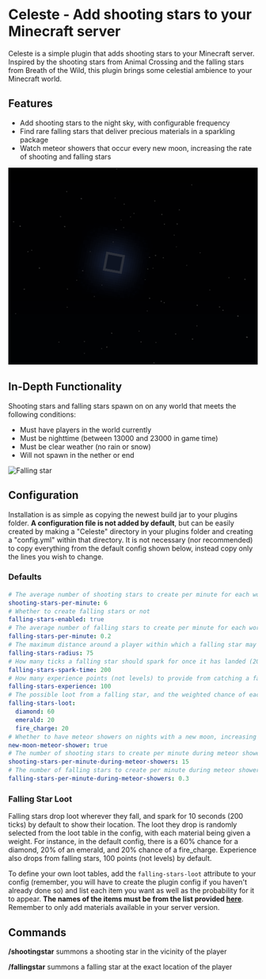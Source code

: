 # Celeste - Add shooting stars to your Minecraft server
Celeste is a simple plugin that adds shooting stars to your Minecraft server. Inspired by the shooting stars from Animal Crossing and the falling stars from Breath of the Wild, this plugin brings some celestial ambience to your Minecraft world. 
## Features
- Add shooting stars to the night sky, with configurable frequency
- Find rare falling stars that deliver precious materials in a sparkling package
- Watch meteor showers that occur every new moon, increasing the rate of shooting and falling stars

![Shooting stars and a falling star in the corner](/images/meteor_shower.gif)
## In-Depth Functionality
Shooting stars and falling stars spawn on on any world that meets the following conditions:
- Must have players in the world currently
- Must be nighttime (between 13000 and 23000 in game time)
- Must be clear weather (no rain or snow)
- Will not spawn in the nether or end

![Falling star](/images/falling_star_close.gif)

## Configuration
Installation is as simple as copying the newest build jar to your plugins folder. **A configuration file is not added by default**, but can be easily created by making a "Celeste" directory in your plugins folder and creating a "config.yml" within that directory. It is not necessary (nor recommended) to copy everything from the default config shown below, instead copy only the lines you wish to change.
### Defaults
``` yaml
# The average number of shooting stars to create per minute for each world
shooting-stars-per-minute: 6
# Whether to create falling stars or not
falling-stars-enabled: true
# The average number of falling stars to create per minute for each world
falling-stars-per-minute: 0.2
# The maximum distance around a player within which a falling star may spawn
falling-stars-radius: 75
# How many ticks a falling star should spark for once it has landed (20 ticks is a second)
falling-stars-spark-time: 200
# How many experience points (not levels) to provide from catching a falling star
falling-stars-experience: 100
# The possible loot from a falling star, and the weighted chance of each item appearing
falling-stars-loot:
  diamond: 60
  emerald: 20
  fire_charge: 20
# Whether to have meteor showers on nights with a new moon, increasing the spawn rates
new-moon-meteor-shower: true
# The number of shooting stars to create per minute during meteor showers
shooting-stars-per-minute-during-meteor-showers: 15
# The number of falling stars to create per minute during meteor showers
falling-stars-per-minute-during-meteor-showers: 0.3
```
### Falling Star Loot
Falling stars drop loot wherever they fall, and spark for 10 seconds (200 ticks) by default to show their location. The loot they drop is randomly selected from the loot table in the config, with each material being given a weight. For instance, in the default config, there is a 60% chance for a diamond, 20% of an emerald, and 20% chance of a fire_charge. Experience also drops from falling stars, 100 points (not levels) by default.

To define your own loot tables, add the `falling-stars-loot` attribute to your config (remember, you will have to create the plugin config if you haven't already done so) and list each item you want as well as the probability for it to appear. **The names of the items must be from the list provided [here](https://hub.spigotmc.org/javadocs/spigot/org/bukkit/Material.html)**. Remember to only add materials available in your server version.
## Commands
**/shootingstar** summons a shooting star in the vicinity of the player

**/fallingstar** summons a falling star at the exact location of the player

